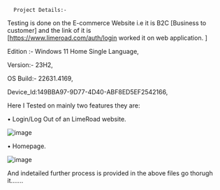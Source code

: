       Project Details:- 
Testing is done on the E-commerce Website i.e it is 
B2C [Business to customer] and the link of it is   
[https://www.limeroad.com/auth/login worked it on web application.  ]  

Edition :- Windows 11 Home Single Language, 

Version:- 23H2,

OS Build:- 22631.4169,

Device_Id:149BBA97-9D77-4D40-ABF8ED5EF2542166,

Here I Tested on mainly two features they are: 

• Login/Log Out of an LimeRoad website.


![image](https://github.com/user-attachments/assets/ccece9d9-5ef7-426c-9ee6-1cbc4f122c38)


• Homepage.

![image](https://github.com/user-attachments/assets/4eeb461f-7bc7-4a2e-8045-a607ca43bff7)


And indetailed further process is provided in the above files go thorugh it.......

